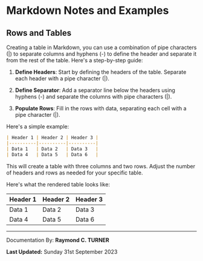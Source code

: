 # Markdown Notes and Examples

## Rows and Tables
Creating a table in Markdown, you can use a combination of pipe characters (|) to separate columns and hyphens (-) to define the header and separate it from the rest of the table. Here's a step-by-step guide:

1. **Define Headers**:
   Start by defining the headers of the table. Separate each header with a pipe character (|).

2. **Define Separator**:
   Add a separator line below the headers using hyphens (-) and separate the columns with pipe characters (|).

3. **Populate Rows**:
   Fill in the rows with data, separating each cell with a pipe character (|).

Here's a simple example:

```markdown
| Header 1 | Header 2 | Header 3 |
|----------|----------|----------|
| Data 1   | Data 2   | Data 3   |
| Data 4   | Data 5   | Data 6   |
```

This will create a table with three columns and two rows. Adjust the number of headers and rows as needed for your specific table.

Here's what the rendered table looks like:

| Header 1 | Header 2 | Header 3 |
|----------|----------|----------|
| Data 1   | Data 2   | Data 3   |
| Data 4   | Data 5   | Data 6   |

---

Documentation By: **Raymond C. TURNER**

**Last Updated:** Sunday 31st September 2023